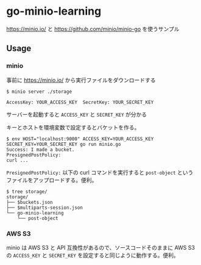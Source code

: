 # go-minio-learning

https://minio.io/ と https://github.com/minio/minio-go を使うサンプル

## Usage

### minio

事前に https://minio.io/ から実行ファイルをダウンロードする

```
$ minio server ./storage

AccessKey: YOUR_ACCESS_KEY  SecretKey: YOUR_SECRET_KEY
```

サーバーを起動すると `ACCESS_KEY` と `SECRET_KEY` が分かる


キーとホストを環境変数で設定するとバケットを作る。

```
$ env HOST="localhost:9000" ACCESS_KEY=YOUR_ACCESS_KEY SECRET_KEY=YOUR_SECRET_KEY go run minio.go
Success: I made a bucket.
PresignedPostPolicy:
curl ...
```

`PresignedPostPolicy:` 以下の curl コマンドを実行すると `post-object` というファイルをアップロードする。便利。

```
$ tree storage/
storage/
├── $buckets.json
├── $multiparts-session.json
└── go-minio-learning
    └── post-object
```

### AWS S3

minio は AWS S3 と API 互換性があるので、ソースコードそのままに AWS S3 の `ACCESS_KEY` と `SECRET_KEY` を設定すると同じように動作する。便利。

